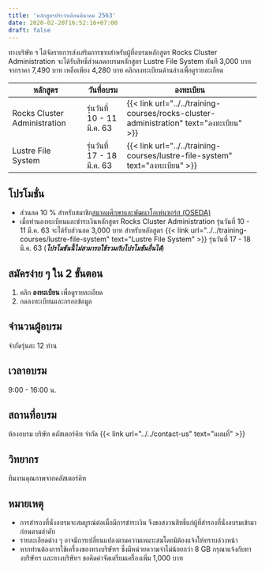 ```yaml
---
title: 'หลักสูตรประจำเดือนมีนาคม 2563'
date: 2020-02-20T16:52:16+07:00
draft: false
---
```


ทางบริษัท ฯ ได้จัดรายการส่งเสริมการขายสำหรับผู้ที่อบรมหลักสูตร Rocks Cluster Administration จะได้รับสิทธิ์ส่วนลดอบรมหลักสูตร Lustre File System ทันที 3,000 บาท จากราคา 7,490 บาท เหลือเพียง 4,280 บาท
คลิกลงทะเบียนด้านล่างเพื่อดูรายละเอียด

<!--more-->

<table class="table table-striped">
  <thead class="bg-danger">
    <tr>
      <th>หลักสูตร</th>
      <th>วันที่อบรม</th>
      <th>ลงทะเบียน</th>
    </tr>
  </thead>
  <tbody>
   <tr>
      <td>Rocks Cluster Administration</td>
      <td>รุ่นวันที่ 10 - 11 มี.ค. 63
      <td>{{< link url="../../training-courses/rocks-cluster-administration" text="ลงทะเบียน" >}}</td>
    </tr>
    <tr>
      <td>Lustre File System</td>
      <td>รุ่นวันที่ 17 - 18 มี.ค. 63
      <td>{{< link url="../../training-courses/lustre-file-system" text="ลงทะเบียน" >}}</td>
    </tr>
   </tbody>
</table>

## โปรโมชั่น

- ส่วนลด 10 % สำหรับสมาชิก<a href="https://www.oseda.or.th/th/">สมาคมศึกษาและพัฒนาโอเพ่นซอร์ส (OSEDA)</a> 
- เมื่อท่านลงทะเบียนและชำระเงินหลักสูตร Rocks Cluster Administration รุ่นวันที่ 10 - 11 มี.ค. 63 จะได้รับส่วนลด 3,000 บาท สำหรับหลักสูตร {{< link url="../../training-courses/lustre-file-system" text="Lustre File System" >}} รุ่นวันที่ 17 - 18 มี.ค. 63 (***โปรโมชันนี้ไม่สามารถใช้รวมกับโปรโมชันอื่นได้***)

## สมัครง่าย ๆ ใน 2 ขั้นตอน
1. คลิก **ลงทะเบียน** เพื่อดูรายละเอียด
2. กดลงทะเบียนและกรอกข้อมูล

## จำนวนผู้อบรม

จำกัดรุ่นละ 12 ท่าน 

## เวลาอบรม

9:00 - 16:00 น.

## สถานที่อบรม

ห้องอบรม บริษัท คลัสเตอร์คิท จำกัด {{< link url="../../contact-us" text="แผนที่" >}}

## วิทยากร

ทีมงานคุณภาพจากคลัสเตอร์คิท

## หมายเหตุ

- การสำรองที่นั่งอบรมจะสมบูรณ์ต่อเมื่อมีการชำระเงิน จึงขอสงวนสิทธิ์แก่ผู้ที่สำรองที่นั่งอบรมเข้ามาก่อนตามลำดับ
- รายละเอียดต่าง ๆ อาจมีการเปลี่ยนแปลงตามความเหมาะสมโดยมิต้องแจ้งให้ทราบล่วงหน้า
- หากท่านต้องการใช้เครื่องของทางบริษัทฯ ซึ่งมีหน่วยความจำไม่น้อยกว่า 8 GB กรุณาแจ้งกับทางบริษัทฯ และทางบริษัทฯ ขอคิดค่าจัดเตรียมเครื่องเพิ่ม 1,000 บาท
